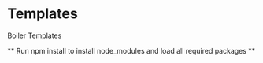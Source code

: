 # Templates

Boiler Templates

** Run npm install to install node_modules and load all required packages **
